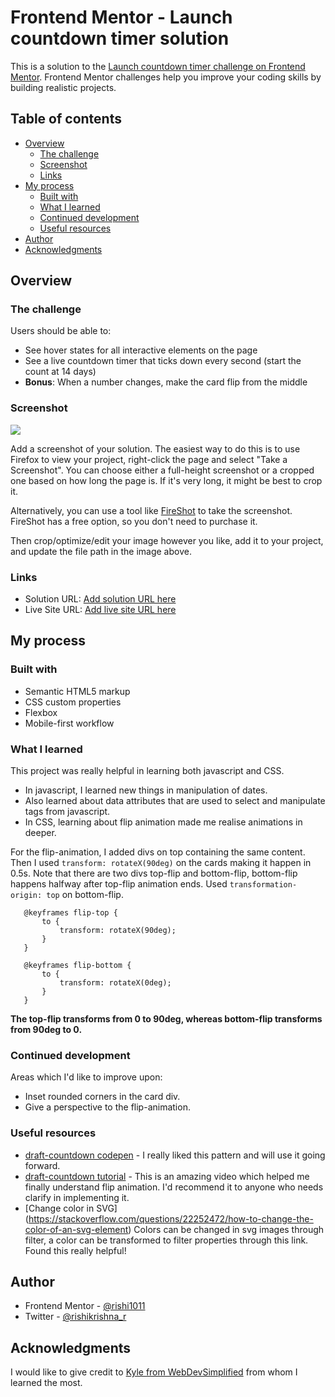 # Frontend Mentor - Launch countdown timer solution

This is a solution to the [Launch countdown timer challenge on Frontend Mentor](https://www.frontendmentor.io/challenges/launch-countdown-timer-N0XkGfyz-). Frontend Mentor challenges help you improve your coding skills by building realistic projects. 

## Table of contents

- [Overview](#overview)
  - [The challenge](#the-challenge)
  - [Screenshot](#screenshot)
  - [Links](#links)
- [My process](#my-process)
  - [Built with](#built-with)
  - [What I learned](#what-i-learned)
  - [Continued development](#continued-development)
  - [Useful resources](#useful-resources)
- [Author](#author)
- [Acknowledgments](#acknowledgments)

## Overview

### The challenge

Users should be able to:

- See hover states for all interactive elements on the page
- See a live countdown timer that ticks down every second (start the count at 14 days)
- **Bonus**: When a number changes, make the card flip from the middle

### Screenshot

![](./screenshot.jpg)

Add a screenshot of your solution. The easiest way to do this is to use Firefox to view your project, right-click the page and select "Take a Screenshot". You can choose either a full-height screenshot or a cropped one based on how long the page is. If it's very long, it might be best to crop it.

Alternatively, you can use a tool like [FireShot](https://getfireshot.com/) to take the screenshot. FireShot has a free option, so you don't need to purchase it. 

Then crop/optimize/edit your image however you like, add it to your project, and update the file path in the image above.

### Links

- Solution URL: [Add solution URL here](https://your-solution-url.com)
- Live Site URL: [Add live site URL here](https://your-live-site-url.com)

## My process

### Built with

- Semantic HTML5 markup
- CSS custom properties
- Flexbox
- Mobile-first workflow

### What I learned

This project was really helpful in learning both javascript and CSS.
 - In javascript, I learned new things in manipulation of dates.
 - Also learned about data attributes that are used to select and manipulate tags from javascript.
 - In CSS, learning about flip animation made me realise animations in deeper.

 For the flip-animation, I added divs on top containing the same content. Then I used `transform: rotateX(90deg)` on the cards making it happen in 0.5s. Note that there are two divs top-flip and bottom-flip, bottom-flip happens halfway after top-flip animation ends. Used `transformation-origin: top` on bottom-flip.

 ```
    @keyframes flip-top {
        to {
            transform: rotateX(90deg);
        }
    }

    @keyframes flip-bottom {
        to {
            transform: rotateX(0deg);
        }
    }
 ```

 **The top-flip transforms from 0 to 90deg, whereas bottom-flip transforms from 90deg to 0.**

### Continued development

Areas which I'd like to improve upon:
- Inset rounded corners in the card div.
- Give a perspective to the flip-animation.

### Useful resources

- [draft-countdown codepen](https://codepen.io/doriancami/full/jEJvaV) - I really liked this pattern and will use it going forward.
- [draft-countdown tutorial](https://www.youtube.com/watch?v=p_6IuhmBsfc) - This is an amazing video which helped me finally understand flip animation. I'd recommend it to anyone who needs clarify in implementing it.
- [Change color in SVG] (https://stackoverflow.com/questions/22252472/how-to-change-the-color-of-an-svg-element) Colors can be changed in svg images through filter, a color can be transformed to filter properties through this link. Found this really helpful!

## Author

- Frontend Mentor - [@rishi1011](https://www.frontendmentor.io/profile/rishi1011)
- Twitter - [@rishikrishna_r](https://www.twitter.com/rishikrishna_r)

## Acknowledgments

I would like to give credit to [Kyle from WebDevSimplified](https://www.youtube.com/c/WebDevSimplified) from whom I learned the most.



